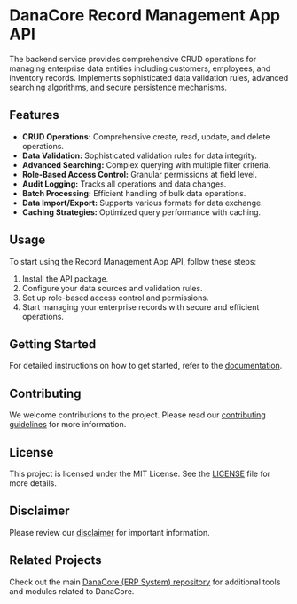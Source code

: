 # DanaCore Record Management App API

The backend service provides comprehensive CRUD operations for managing enterprise data entities including customers, employees, and inventory records. Implements sophisticated data validation rules, advanced searching algorithms, and secure persistence mechanisms.

## Features

- **CRUD Operations:** Comprehensive create, read, update, and delete operations.
- **Data Validation:** Sophisticated validation rules for data integrity.
- **Advanced Searching:** Complex querying with multiple filter criteria.
- **Role-Based Access Control:** Granular permissions at field level.
- **Audit Logging:** Tracks all operations and data changes.
- **Batch Processing:** Efficient handling of bulk data operations.
- **Data Import/Export:** Supports various formats for data exchange.
- **Caching Strategies:** Optimized query performance with caching.

## Usage

To start using the Record Management App API, follow these steps:
1. Install the API package.
2. Configure your data sources and validation rules.
3. Set up role-based access control and permissions.
4. Start managing your enterprise records with secure and efficient operations.

## Getting Started

For detailed instructions on how to get started, refer to the [documentation](https://github.com/navedrasul/danacore-record-management-api).

## Contributing

We welcome contributions to the project. Please read our [contributing guidelines](https://github.com/navedrasul/danacore-record-management-api/blob/main/CONTRIBUTING.md) for more information.

## License

This project is licensed under the MIT License. See the [LICENSE](https://github.com/navedrasul/danacore-record-management-api/blob/main/LICENSE) file for more details.

## Disclaimer

Please review our [disclaimer](https://github.com/navedrasul/danacore-record-management-api/blob/main/DISCLAIMER.md) for important information.

## Related Projects

Check out the main [DanaCore (ERP System) repository](https://github.com/navedrasul/DanaCore) for additional tools and modules related to DanaCore.
